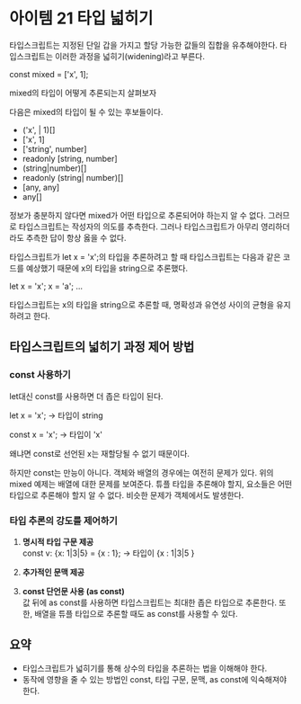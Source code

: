 # 아이템 21 타입 넓히기

타입스크립트는 지정된 단일 갑을 가지고 할당 가능한 값들의 집합을 유추해야한다. 타입스크립트는 이러한 과정을 넓히기(widening)라고 부른다.

const mixed = ['x', 1];

mixed의 타입이 어떻게 추론되는지 살펴보자

다음은 mixed의 타입이 될 수 있는 후보들이다.
- ('x', | 1)[]
- ['x', 1]
- ['string', number]
- readonly [string, number]
- (string|number)[] 
- readonly (string|
number)[]
- [any, any]
- any[]

정보가 충분하지 않다면 mixed가 어떤 타입으로 추론되어야 하는지 알 수 없다. 그러므로 타입스크립트는 작성자의 의도를 추측한다. 그러나 타입스크립트가 아무리 영리하더라도 추측한 답이 항상 옳을 수 없다.

타입스크립트가 let x = 'x';의 타입을 추론하려고 할 때 타입스크립트는 다음과 같은 코드를 예상했기 때문에 x의 타입을 string으로 추론했다.

let x = 'x';
x = 'a';
...

타입스크립트는 x의 타입을 string으로 추론할 때, 명확성과 유연성 사이의 균형을 유지하려고 한다.

## 타입스크립트의 넓히기 과정 제어 방법

### const 사용하기
let대신 const를 사용하면 더 좁은 타입이 된다.

let x = 'x'; -> 타입이 string

const x = 'x';
-> 타입이 'x'

왜냐면 const로 선언된 x는 재할당될 수 없기 때문이다.

하지만 const는 만능이 아니다. 객체와 배열의 경우에는 여전히 문제가 있다. 위의 mixed 예제는 배열에 대한 문제를 보여준다. 튜플 타입을 추론해야 할지, 요소들은 어떤 타입으로 추론해야 할지 알 수 없다. 비슷한 문제가 객체에서도 발생한다.

### 타입 추론의 강도를 제어하기

1. **명시적 타입 구문 제공** <br>
const v: {x: 1|3|5} = {x : 1}; -> 타입이 {x : 1|3|5 }

2. **추가적인 문맥 제공**
3. **const 단언문 사용 (as const)**<br>
값 뒤에 as const를 사용하면 타입스크립트는 최대한 좁은 타입으로 추론한다. 또한, 배열을 튜플 타입으로 추론할 때도 as const를 사용할 수 있다.

## 요약
- 타입스크립트가 넓히기를 통해 상수의 타입을 추론하는 법을 이해해야 한다.
- 동작에 영향을 줄 수 있는 방법인 const, 타입 구문, 문맥, as const에 익숙해져야 한다.
